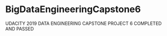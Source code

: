 # BigDataEngineeringCapstone6
UDACITY 2019 DATA ENGINEERING CAPSTONE PROJECT 6 COMPLETED AND PASSED
